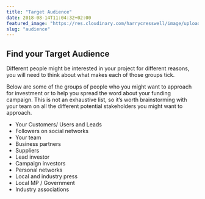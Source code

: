 ```yaml
---
title: "Target Audience"
date: 2018-08-14T11:04:32+02:00
featured_image: "https://res.cloudinary.com/harrycresswell/image/upload/v1534243466/seedtribe/rolf-gelpke-463564-unsplash.jpg"
slug: "audience"
---
```


## Find your Target Audience

Different people might be interested in your project for
different reasons, you will need to think about what
makes each of those groups tick.

Below are some of the groups of people who you might
want to approach for investment or to help you spread
the word about your funding campaign. This is not an
exhaustive list, so it’s worth brainstorming with your
team on all the different potential stakeholders you
might want to approach.

- Your Customers/ Users and Leads
- Followers on social networks
- Your team
- Business partners
- Suppliers
- Lead investor
- Campaign investors
- Personal networks
- Local and industry press
- Local MP / Government
- Industry associations
